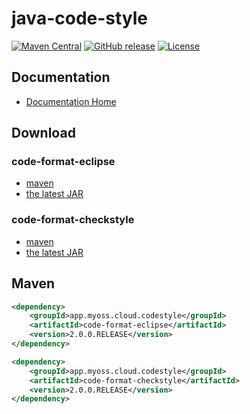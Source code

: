 # java-code-style

[![Maven Central](https://img.shields.io/maven-central/v/app.myoss.cloud.codestyle/java-code-style.svg)](https://maven-badges.herokuapp.com/maven-central/app.myoss.cloud.codestyle/java-code-style/)
[![GitHub release](https://img.shields.io/github/release/myoss-cloud/java-code-style.svg)](https://github.com/myoss-cloud/java-code-style/releases)
[![License](https://img.shields.io/badge/license-Apache%202-4EB1BA.svg)](https://www.apache.org/licenses/LICENSE-2.0.html)

## Documentation

- [Documentation Home](https://github.com/myoss-cloud/java-code-style/wiki)

## Download

### code-format-eclipse

- [maven][1]
- [the latest JAR][2]

[1]: http://repo1.maven.org/maven2/app/myoss/cloud/codestyle/code-format-eclipse/  
[2]: https://search.maven.org/remote_content?g=app.myoss.cloud.codestyle&a=code-format-eclipse&v=LATEST

### code-format-checkstyle

- [maven][3]
- [the latest JAR][4]

[3]: http://repo1.maven.org/maven2/app/myoss/cloud/codestyle/code-format-checkstyle/  
[4]: https://search.maven.org/remote_content?g=app.myoss.cloud.codestyle&a=code-format-checkstyle&v=LATEST

## Maven

```xml
<dependency>
    <groupId>app.myoss.cloud.codestyle</groupId>
    <artifactId>code-format-eclipse</artifactId>
    <version>2.0.0.RELEASE</version>
</dependency>
```

```xml
<dependency>
    <groupId>app.myoss.cloud.codestyle</groupId>
    <artifactId>code-format-checkstyle</artifactId>
    <version>2.0.0.RELEASE</version>
</dependency>
```
